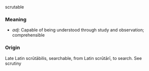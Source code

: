 scrutable
### Meaning
+ _adj_: Capable of being understood through study and observation; comprehensible

### Origin

Late Latin scrūtābilis, searchable, from Latin scrūtārī, to search. See scrutiny
